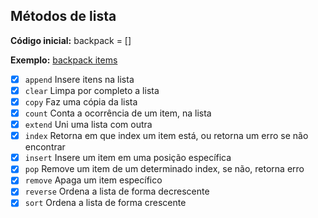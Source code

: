 ﻿## Métodos de lista

**Código inicial:**
backpack = []

**Exemplo:**
[backpack items]()

- [x] `append`
    Insere itens na lista
- [x] `clear`
    Limpa por completo a lista
- [x] `copy`
    Faz uma cópia da lista
- [x] `count`
    Conta a ocorrência de um item, na lista
- [x] `extend`
    Uni uma lista com outra
- [x] `index`
    Retorna em que index um item está, ou retorna um erro se não encontrar
- [x] `insert`
    Insere um item em uma posição específica
- [x] `pop`
    Remove um item de um determinado index, se não, retorna erro
- [x] `remove`
    Apaga um item específico
- [x] `reverse`
    Ordena a lista de forma decrescente
- [x] `sort`
    Ordena a lista de forma crescente
